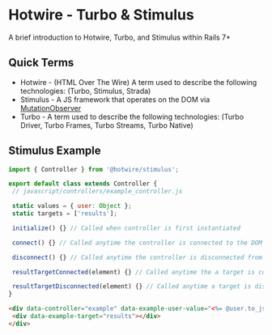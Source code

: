 # Hotwire - Turbo & Stimulus

A brief introduction to Hotwire, Turbo, and Stimulus within Rails 7+

## Quick Terms

- Hotwire - (HTML Over The Wire) A term used to describe the following technologies:
  (Turbo, Stimulus, Strada)
- Stimulus - A JS framework that operates on the DOM via [MutationObserver](https://developer.mozilla.org/en-US/docs/Web/API/MutationObserver)
- Turbo - A term used to describe the following technologies:
  (Turbo Driver, Turbo Frames, Turbo Streams, Turbo Native)

## Stimulus Example

```js
import { Controller } from '@hotwire/stimulus';

export default class extends Controller {
 // javascript/controllers/example_controller.js

 static values = { user: Object };
 static targets = ['results'];

 initialize() {} // Called when controller is first instantiated

 connect() {} // Called anytime the controller is connected to the DOM

 disconnect() {} // Called anytime the controller is disconnected from the DOM

 resultTargetConnected(element) {} // Called anytime the a target is connected to the DOM

 resultTargetDisconnected(element) {} // Called anytime a target is disconnected from the DOM
}
```

```html
<div data-controller="example" data-example-user-value="<%= @user.to_json %>">
 <div data-example-target="results"></div>
</div>
```
